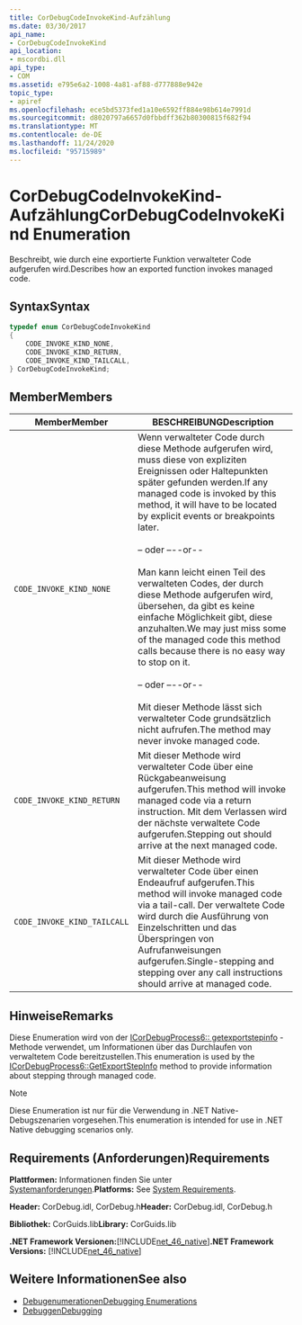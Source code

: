 ```yaml
---
title: CorDebugCodeInvokeKind-Aufzählung
ms.date: 03/30/2017
api_name:
- CorDebugCodeInvokeKind
api_location:
- mscordbi.dll
api_type:
- COM
ms.assetid: e795e6a2-1008-4a81-af88-d777888e942e
topic_type:
- apiref
ms.openlocfilehash: ece5bd5373fed1a10e6592ff884e98b614e7991d
ms.sourcegitcommit: d8020797a6657d0fbbdff362b80300815f682f94
ms.translationtype: MT
ms.contentlocale: de-DE
ms.lasthandoff: 11/24/2020
ms.locfileid: "95715989"
---
```

# <a name="cordebugcodeinvokekind-enumeration"></a><span data-ttu-id="f42fe-102">CorDebugCodeInvokeKind-Aufzählung</span><span class="sxs-lookup"><span data-stu-id="f42fe-102">CorDebugCodeInvokeKind Enumeration</span></span>

<span data-ttu-id="f42fe-103">Beschreibt, wie durch eine exportierte Funktion verwalteter Code aufgerufen wird.</span><span class="sxs-lookup"><span data-stu-id="f42fe-103">Describes how an exported function invokes managed code.</span></span>  
  
## <a name="syntax"></a><span data-ttu-id="f42fe-104">Syntax</span><span class="sxs-lookup"><span data-stu-id="f42fe-104">Syntax</span></span>  
  
```cpp  
typedef enum CorDebugCodeInvokeKind  
{  
    CODE_INVOKE_KIND_NONE,
    CODE_INVOKE_KIND_RETURN,
    CODE_INVOKE_KIND_TAILCALL,
} CorDebugCodeInvokeKind;  
```  
  
## <a name="members"></a><span data-ttu-id="f42fe-105">Member</span><span class="sxs-lookup"><span data-stu-id="f42fe-105">Members</span></span>  
  
|<span data-ttu-id="f42fe-106">Member</span><span class="sxs-lookup"><span data-stu-id="f42fe-106">Member</span></span>|<span data-ttu-id="f42fe-107">BESCHREIBUNG</span><span class="sxs-lookup"><span data-stu-id="f42fe-107">Description</span></span>|  
|------------|-----------------|  
|`CODE_INVOKE_KIND_NONE`|<span data-ttu-id="f42fe-108">Wenn verwalteter Code durch diese Methode aufgerufen wird, muss diese von expliziten Ereignissen oder Haltepunkten später gefunden werden.</span><span class="sxs-lookup"><span data-stu-id="f42fe-108">If any managed code is invoked by this method, it will have to be located by explicit events or breakpoints later.</span></span><br /><br /> <span data-ttu-id="f42fe-109">– oder –</span><span class="sxs-lookup"><span data-stu-id="f42fe-109">--or--</span></span><br /><br /> <span data-ttu-id="f42fe-110">Man kann leicht einen Teil des verwalteten Codes, der durch diese Methode aufgerufen wird, übersehen, da gibt es keine einfache Möglichkeit gibt, diese anzuhalten.</span><span class="sxs-lookup"><span data-stu-id="f42fe-110">We may just miss some of the managed code this method calls because there is no easy way to stop on it.</span></span><br /><br /> <span data-ttu-id="f42fe-111">– oder –</span><span class="sxs-lookup"><span data-stu-id="f42fe-111">--or--</span></span><br /><br /> <span data-ttu-id="f42fe-112">Mit dieser Methode lässt sich verwalteter Code grundsätzlich nicht aufrufen.</span><span class="sxs-lookup"><span data-stu-id="f42fe-112">The method may never invoke managed code.</span></span>|  
|`CODE_INVOKE_KIND_RETURN`|<span data-ttu-id="f42fe-113">Mit dieser Methode wird verwalteter Code über eine Rückgabeanweisung aufgerufen.</span><span class="sxs-lookup"><span data-stu-id="f42fe-113">This method will invoke managed code via a return instruction.</span></span> <span data-ttu-id="f42fe-114">Mit dem Verlassen wird der nächste verwaltete Code aufgerufen.</span><span class="sxs-lookup"><span data-stu-id="f42fe-114">Stepping out should arrive at the next managed code.</span></span>|  
|`CODE_INVOKE_KIND_TAILCALL`|<span data-ttu-id="f42fe-115">Mit dieser Methode wird verwalteter Code über einen Endeaufruf aufgerufen.</span><span class="sxs-lookup"><span data-stu-id="f42fe-115">This method will invoke managed code via a tail-call.</span></span> <span data-ttu-id="f42fe-116">Der verwaltete Code wird durch die Ausführung von Einzelschritten und das Überspringen von Aufrufanweisungen aufgerufen.</span><span class="sxs-lookup"><span data-stu-id="f42fe-116">Single-stepping and stepping over any call instructions should arrive at managed code.</span></span>|  
  
## <a name="remarks"></a><span data-ttu-id="f42fe-117">Hinweise</span><span class="sxs-lookup"><span data-stu-id="f42fe-117">Remarks</span></span>  

 <span data-ttu-id="f42fe-118">Diese Enumeration wird von der [ICorDebugProcess6:: getexportstepinfo](icordebugprocess6-getexportstepinfo-method.md) -Methode verwendet, um Informationen über das Durchlaufen von verwaltetem Code bereitzustellen.</span><span class="sxs-lookup"><span data-stu-id="f42fe-118">This enumeration is used by the [ICorDebugProcess6::GetExportStepInfo](icordebugprocess6-getexportstepinfo-method.md) method to provide information about stepping through managed code.</span></span>  
  
> [!NOTE]
> <span data-ttu-id="f42fe-119">Diese Enumeration ist nur für die Verwendung in .NET Native-Debugszenarien vorgesehen.</span><span class="sxs-lookup"><span data-stu-id="f42fe-119">This enumeration is intended for use in .NET Native debugging scenarios only.</span></span>  
  
## <a name="requirements"></a><span data-ttu-id="f42fe-120">Requirements (Anforderungen)</span><span class="sxs-lookup"><span data-stu-id="f42fe-120">Requirements</span></span>  

 <span data-ttu-id="f42fe-121">**Plattformen:** Informationen finden Sie unter [Systemanforderungen](../../get-started/system-requirements.md).</span><span class="sxs-lookup"><span data-stu-id="f42fe-121">**Platforms:** See [System Requirements](../../get-started/system-requirements.md).</span></span>  
  
 <span data-ttu-id="f42fe-122">**Header:** CorDebug.idl, CorDebug.h</span><span class="sxs-lookup"><span data-stu-id="f42fe-122">**Header:** CorDebug.idl, CorDebug.h</span></span>  
  
 <span data-ttu-id="f42fe-123">**Bibliothek:** CorGuids.lib</span><span class="sxs-lookup"><span data-stu-id="f42fe-123">**Library:** CorGuids.lib</span></span>  
  
 <span data-ttu-id="f42fe-124">**.NET Framework Versionen:**[!INCLUDE[net_46_native](../../../../includes/net-46-native-md.md)]</span><span class="sxs-lookup"><span data-stu-id="f42fe-124">**.NET Framework Versions:** [!INCLUDE[net_46_native](../../../../includes/net-46-native-md.md)]</span></span>  
  
## <a name="see-also"></a><span data-ttu-id="f42fe-125">Weitere Informationen</span><span class="sxs-lookup"><span data-stu-id="f42fe-125">See also</span></span>

- [<span data-ttu-id="f42fe-126">Debugenumerationen</span><span class="sxs-lookup"><span data-stu-id="f42fe-126">Debugging Enumerations</span></span>](debugging-enumerations.md)
- [<span data-ttu-id="f42fe-127">Debuggen</span><span class="sxs-lookup"><span data-stu-id="f42fe-127">Debugging</span></span>](index.md)
